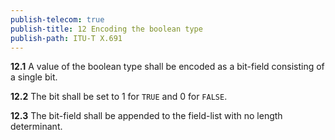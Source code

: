 ```yaml
---
publish-telecom: true
publish-title: 12 Encoding the boolean type
publish-path: ITU-T X.691
---
```



**12.1** A value of the boolean type shall be encoded as a bit-field consisting of a single bit.

**12.2** The bit shall be set to 1 for `TRUE` and 0 for `FALSE`.

**12.3** The bit-field shall be appended to the field-list with no length determinant.
